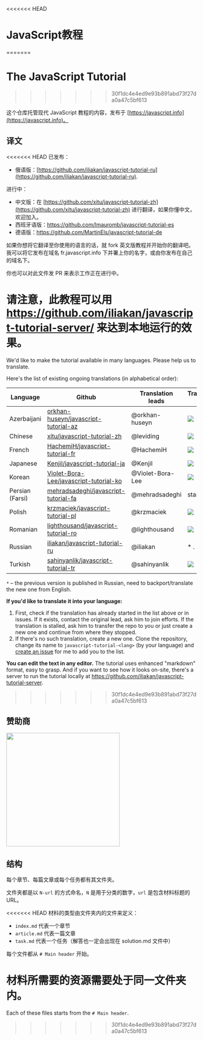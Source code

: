 <<<<<<< HEAD

# JavaScript教程
=======
# The JavaScript Tutorial
>>>>>>> 30f1dc4e4ed9e93b891abd73f27da0a47c5bf613

这个仓库托管现代 JavaScript 教程的内容，发布于 [https://javascript.info](https://javascript.info)。

## 译文

<<<<<<< HEAD
已发布：
- 俄语版：[https://github.com/iliakan/javascript-tutorial-ru](https://github.com/iliakan/javascript-tutorial-ru).

进行中：
- 中文版：在 [https://github.com/xitu/javascript-tutorial-zh](https://github.com/xitu/javascript-tutorial-zh) 进行翻译，如果你懂中文，欢迎加入。
- 西班牙语版：https://github.com/lmauromb/javascript-tutorial-es
- 德语版：https://github.com/MartinEls/javascript-tutorial-de

如果你想将它翻译至你使用的语言的话，就 fork 英文版教程并开始你的翻译吧。我可以将它发布在域名 fr.javascript.info 下并署上你的名字，或由你发布在自己的域名下。

你也可以对此文件发 PR 来表示工作正在进行中。

请注意，此教程可以用 <https://github.com/iliakan/javascript-tutorial-server/> 来达到本地运行的效果。
=======
We'd like to make the tutorial available in many languages. Please help us to translate.

Here's the list of existing ongoing translations (in alphabetical order):

| Language | Github | Translation leads | Translated (%) | &nbsp;&nbsp;&nbsp;&nbsp;&nbsp;&nbsp;Last&nbsp;Commit&nbsp;&nbsp;&nbsp;&nbsp;&nbsp;&nbsp; | Published |
|----------|--------|-------------------|----------------|-------------|-----------|
| Azerbaijani | [orkhan-huseyn/javascript-tutorial-az](https://github.com/orkhan-huseyn/javascript-tutorial-az) | @orkhan-huseyn | ![](http://stats.javascript.info/translate/az.svg) | ![](https://img.shields.io/github/last-commit/orkhan-huseyn/javascript-tutorial-az.svg?maxAge=900&label=) |  |
| Chinese | [xitu/javascript-tutorial-zh](https://github.com/xitu/javascript-tutorial-zh) | @leviding | ![](http://stats.javascript.info/translate/zh.svg) | ![](https://img.shields.io/github/last-commit/xitu/javascript-tutorial-zh.svg?maxAge=900&label=) | [zh.javascript.info](https://zh.javascript.info) |
| French | [HachemiH/javascript-tutorial-fr](https://github.com/HachemiH/javascript-tutorial-fr) | @HachemiH | ![](http://stats.javascript.info/translate/fr.svg) | ![](https://img.shields.io/github/last-commit/HachemiH/javascript-tutorial-fr.svg?maxAge=900&label=) | |
| Japanese | [KenjiI/javascript-tutorial-ja](https://github.com/KenjiI/javascript-tutorial-ja) | @KenjiI | ![](http://stats.javascript.info/translate/ja.svg) | ![](https://img.shields.io/github/last-commit/KenjiI/javascript-tutorial-ja.svg?maxAge=900&label=) | [ja.javascript.info](https://ja.javascript.info) |
| Korean | [Violet-Bora-Lee/javascript-tutorial-ko](https://github.com/Violet-Bora-Lee/javascript-tutorial-ko) | @Violet-Bora-Lee | ![](http://stats.javascript.info/translate/ko.svg) | ![](https://img.shields.io/github/last-commit/Violet-Bora-Lee/javascript-tutorial-ko.svg?maxAge=900&label=) |  |
| Persian (Farsi) | [mehradsadeghi/javascript-tutorial-fa](https://github.com/mehradsadeghi/javascript-tutorial-fa) | @mehradsadeghi | started | ![](https://img.shields.io/github/last-commit/krzmaciek/javascript-tutorial-pl.svg?maxAge=900&label=) | |
| Polish | [krzmaciek/javascript-tutorial-pl](https://github.com/krzmaciek/javascript-tutorial-pl) | @krzmaciek | ![](http://stats.javascript.info/translate/pl.svg) | ![](https://img.shields.io/github/last-commit/krzmaciek/javascript-tutorial-pl.svg?maxAge=900&label=) |  |
| Romanian | [lighthousand/javascript-tutorial-ro](https://github.com/lighthousand/javascript-tutorial-ro) | @lighthousand | ![](http://stats.javascript.info/translate/ro.svg) | ![](https://img.shields.io/github/last-commit/lighthousand/javascript-tutorial-ro.svg?maxAge=900&label=) |  |
| Russian | [iliakan/javascript-tutorial-ru](https://github.com/iliakan/javascript-tutorial-ru) | @iliakan | * . | ![](https://img.shields.io/github/last-commit/iliakan/javascript-tutorial-ru.svg?maxAge=900&label=) | [learn.javascript.ru](https://learn.javascript.ru) |
| Turkish | [sahinyanlik/javascript-tutorial-tr](https://github.com/sahinyanlik/javascript-tutorial-tr) | @sahinyanlik | ![](http://stats.javascript.info/translate/tr.svg) | ![](https://img.shields.io/github/last-commit/sahinyanlik/javascript-tutorial-tr.svg?maxAge=900&label=) | |

`*` – the previous version is published in Russian, need to backport/translate the new one from English.

**If you'd like to translate it into your language:**

1. First, check if the translation has already started in the list above or in issues. If it exists, contact the original lead, ask him  to join efforts. If the translation is stalled, ask him to transfer the repo to you or just create a new one and continue from where they stopped.
2. If there's no such translation, create a new one. Clone the repository, change its name to `javascript-tutorial-<lang>` (by your language) and [create an issue](https://github.com/iliakan/javascript-tutorial-en/issues/new) for me to add you to the list.

**You can edit the text in any editor.** The tutorial uses enhanced "markdown" format, easy to grasp. And if you want to see how it looks on-site, there's a server to run the tutorial locally at <https://github.com/iliakan/javascript-tutorial-server>.  
>>>>>>> 30f1dc4e4ed9e93b891abd73f27da0a47c5bf613

## 赞助商

<a href="https://coding.net/?utm_source=javascript-tutorial-zh&utm_medium=banner&utm_campaign=march2019" target="_blank"><img src="https://user-images.githubusercontent.com/26959437/56273145-c56aa000-612e-11e9-9137-a1388ef18cf2.png" width="300px;" target="_blank"/></a>

## 结构

每个章节、每篇文章或每个任务都有其文件夹。

文件夹都是以 `N-url` 的方式命名，`N` 是用于分类的数字，`url` 是包含材料标题的 URL。

<<<<<<< HEAD
材料的类型由文件夹内的文件来定义：

  - `index.md` 代表一个章节
  - `article.md` 代表一篇文章
  - `task.md` 代表一个任务（解答也一定会出现在 solution.md 文件中）

每个文件都从 `# Main header` 开始。

材料所需要的资源需要处于同一文件夹内。
=======
Each of these files starts from the `# Main header`.
>>>>>>> 30f1dc4e4ed9e93b891abd73f27da0a47c5bf613
